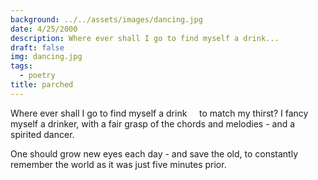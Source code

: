 ```yaml
---
background: ../../assets/images/dancing.jpg
date: 4/25/2000
description: Where ever shall I go to find myself a drink...
draft: false
img: dancing.jpg
tags:
  - poetry
title: parched
---
```


Where ever shall I go to find myself a drink
    to match my thirst?
I fancy myself a drinker, with a fair grasp of
the chords and melodies - and a spirited dancer.

One should grow new eyes each day -
and save the old, to constantly remember the world
as it was just five minutes prior.
